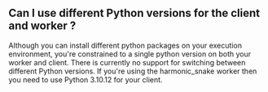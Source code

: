 ## Can I use different Python versions for the client and worker ?

Although you can install different python packages on your execution environment, you're constrained to a single python version on both your worker and client. There is currently no support for switching between different Python versions. If you're using the harmonic_snake worker then you need to use Python 3.10.12 for your client. 